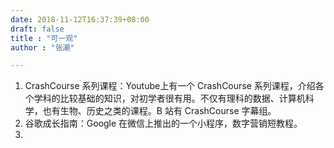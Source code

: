 ```yaml
---
date: 2018-11-12T16:37:39+08:00
draft: false
title : "可一观"
author : "张潮"

---
```


1. CrashCourse 系列课程：Youtube上有一个 CrashCourse 系列课程，介绍各个学科的比较基础的知识，对初学者很有用。不仅有理科的数据、计算机科学，也有生物、历史之类的课程。B 站有 CrashCourse 字幕组。
2. 谷歌成长指南：Google 在微信上推出的一个小程序，数字营销短教程。
3. 




